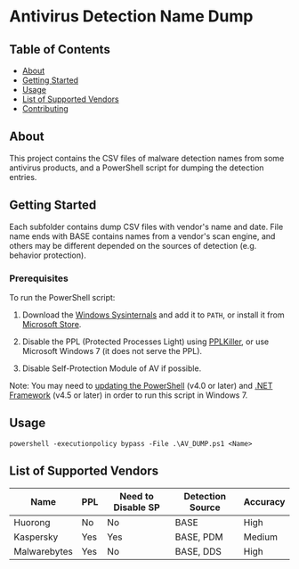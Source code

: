 # Antivirus Detection Name Dump

## Table of Contents

- [About](#about)
- [Getting Started](#getting_started)
- [Usage](#usage)
- [List of Supported Vendors](#list_of_vendors)
- [Contributing](CONTRIBUTING.md)

## About <a name = "about"></a>

This project contains the CSV files of malware detection names from some antivirus products, and a PowerShell script for dumping the detection entries.

## Getting Started <a name = "getting_started"></a>

Each subfolder contains dump CSV files with vendor's name and date. File name ends with BASE contains names from a vendor's scan engine, and others may be different depended on the sources of detection (e.g. behavior protection).

### Prerequisites

To run the PowerShell script:

1. Download the [Windows Sysinternals](https://docs.microsoft.com/sysinternals/downloads/sysinternals-suite) and add it to `PATH`, or install it from [Microsoft Store](https://www.microsoft.com/p/sysinternals-suite/9p7knl5rwt25).

2. Disable the PPL (Protected Processes Light) using [PPLKiller](https://github.com/Mattiwatti/PPLKiller), or use Microsoft Windows 7 (it does not serve the PPL).

3. Disable Self-Protection Module of AV if possible.

Note: You may need to [updating the PowerShell](https://www.microsoft.com/download/details.aspx?id=54616) (v4.0 or later) and [.NET Framework](https://dotnet.microsoft.com/download/dotnet-framework) (v4.5 or later) in order to run this script in Windows 7.

## Usage <a name = "usage"></a>

`powershell -executionpolicy bypass -File .\AV_DUMP.ps1 <Name>`

## List of Supported Vendors <a name = "list_of_vendors"></a>

| Name         | PPL | Need to Disable SP | Detection Source | Accuracy |
| ------------ | --- | ------------------ | ---------------- | -------- |
| Huorong      | No  | No                 | BASE             | High     |
| Kaspersky    | Yes | Yes                | BASE, PDM        | Medium   |
| Malwarebytes | Yes | No                 | BASE, DDS        | High     |
